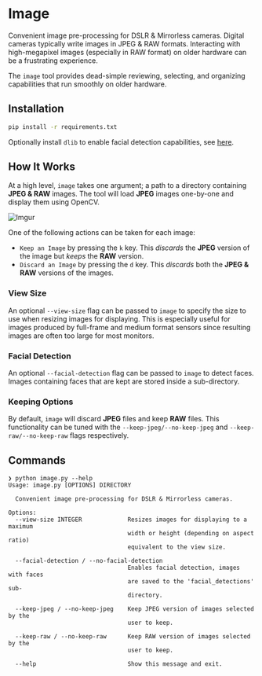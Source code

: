 # Image

Convenient image pre-processing for DSLR & Mirrorless cameras. Digital cameras typically write images in JPEG & RAW formats. Interacting with high-megapixel images (especially in RAW format) on older hardware can be a frustrating experience.

The `image` tool provides dead-simple reviewing, selecting, and organizing capabilities that run smoothly on older hardware.

## Installation

```bash
pip install -r requirements.txt
```

Optionally install `dlib` to enable facial detection capabilities, see [here](https://www.pyimagesearch.com/2018/01/22/install-dlib-easy-complete-guide/).

## How It Works

At a high level, `image` takes one argument; a path to a directory containing __JPEG & RAW__ images. The tool will load __JPEG__ images one-by-one and display them using OpenCV.

![Imgur](https://i.imgur.com/uBNRBRI.png)

One of the following actions can be taken for each image:

- `Keep an Image` by pressing the `k` key. This _discards_ the __JPEG__ version of the image but _keeps_ the __RAW__ version.
- `Discard an Image` by pressing the `d` key. This _discards_ both the __JPEG & RAW__ versions of the images.

### View Size

An optional `--view-size` flag can be passed to `image` to specify the size to use when resizing images for displaying. This is especially useful for images produced by full-frame and medium format sensors since resulting images are often too large for most monitors.

### Facial Detection

An optional `--facial-detection` flag can be passed to `image` to detect faces. Images containing faces that are kept are stored inside a sub-directory.

### Keeping Options

By default, `image` will discard __JPEG__ files and keep __RAW__ files. This functionality can be tuned with the `--keep-jpeg/--no-keep-jpeg` and `--keep-raw/--no-keep-raw` flags respectively.

## Commands

```
❯ python image.py --help
Usage: image.py [OPTIONS] DIRECTORY

  Convenient image pre-processing for DSLR & Mirrorless cameras.

Options:
  --view-size INTEGER             Resizes images for displaying to a maximum
                                  width or height (depending on aspect ratio)
                                  equivalent to the view size.

  --facial-detection / --no-facial-detection
                                  Enables facial detection, images with faces
                                  are saved to the 'facial_detections' sub-
                                  directory.

  --keep-jpeg / --no-keep-jpeg    Keep JPEG version of images selected by the
                                  user to keep.

  --keep-raw / --no-keep-raw      Keep RAW version of images selected by the
                                  user to keep.

  --help                          Show this message and exit.
```
